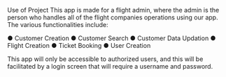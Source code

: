 
Use of Project
This app is made for a flight admin, where the admin is the person who handles all of the
flight companies operations using our app. The various functionalities include:

● Customer Creation
● Customer Search
● Customer Data Updation
● Flight Creation
● Ticket Booking
● User Creation

This app will only be accessible to authorized users, and this will be facilitated
by a login screen that will require a username and password.
